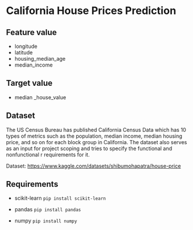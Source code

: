 ﻿# California House Prices Prediction

## Feature value
* longitude  
* latitude
* housing_median_age
*  median_income

## Target value

* median _house_value

## Dataset
The US Census Bureau has published California Census Data which has 10 types of metrics such as the population, median income, median housing price, and so on for each block group in California. The dataset also serves as an input for project scoping and tries to specify the functional and nonfunctional r requirements for it.

Dataset: https://www.kaggle.com/datasets/shibumohapatra/house-price

## Requirements

 - scikit-learn
    `pip install scikit-learn`
 
 - pandas
  `pip install pandas`
 
 - numpy
 `pip install numpy`

